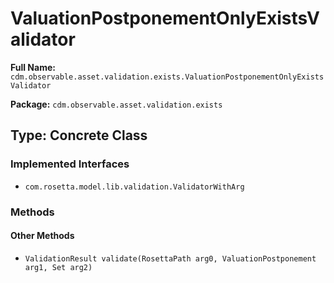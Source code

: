 # ValuationPostponementOnlyExistsValidator

**Full Name:** `cdm.observable.asset.validation.exists.ValuationPostponementOnlyExistsValidator`

**Package:** `cdm.observable.asset.validation.exists`

## Type: Concrete Class

### Implemented Interfaces

- `com.rosetta.model.lib.validation.ValidatorWithArg`

### Methods

#### Other Methods

- `ValidationResult validate(RosettaPath arg0, ValuationPostponement arg1, Set arg2)`

